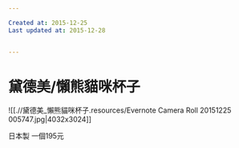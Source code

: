 ```yaml
---

Created at: 2015-12-25
Last updated at: 2015-12-28


---
```


# 黛德美/懶熊貓咪杯子


![[.//黛德美_懶熊貓咪杯子.resources/Evernote Camera Roll 20151225 005747.jpg\|4032x3024]]

日本製
一個195元

